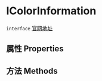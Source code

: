 # IColorInformation
`interface` [官网地址](https://microsoft.github.io/monaco-editor/docs.html#interfaces/languages.IColorInformation.html)
## 属性 Properties
## 方法 Methods

